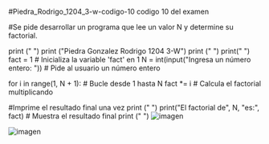 #Piedra_Rodrigo_1204_3-w-codigo-10
codigo 10 del examen

#Se pide desarrollar un programa que lee un valor N y determine su factorial.

print (" ")
print ("Piedra Gonzalez Rodrigo 1204 3-W")
print (" ")
print(" ")
fact = 1  # Inicializa la variable 'fact' en 1
N = int(input("Ingresa un número entero: "))  # Pide al usuario un número entero

for i in range(1, N + 1):  # Bucle desde 1 hasta N
    fact *= i  # Calcula el factorial multiplicando

#Imprime el resultado final una vez
print (" ")
print("El factorial de", N, "es:", fact)  # Muestra el resultado final
print (" ")
    ![imagen](https://github.com/user-attachments/assets/ef78f036-57cd-4892-a4b7-5ad43d3a4af9)

![imagen](https://github.com/user-attachments/assets/c2f83326-f107-44cc-b104-d54297169982)
